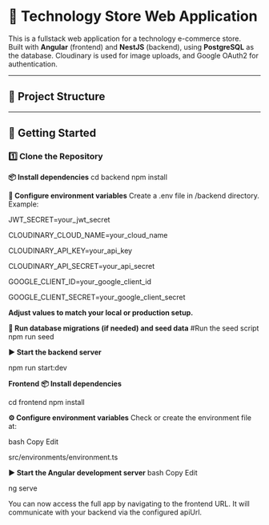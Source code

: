 # 🛒 Technology Store Web Application

This is a fullstack web application for a technology e-commerce store.  
Built with **Angular** (frontend) and **NestJS** (backend), using **PostgreSQL** as the database. Cloudinary is used for image uploads, and Google OAuth2 for authentication.

---

## 📁 Project Structure

---

## 🚀 Getting Started

### 1️⃣ Clone the Repository
**📦 Install dependencies**
cd backend
npm install

**🔐 Configure environment variables**
Create a .env file in /backend directory. Example:

JWT_SECRET=your_jwt_secret

CLOUDINARY_CLOUD_NAME=your_cloud_name

CLOUDINARY_API_KEY=your_api_key

CLOUDINARY_API_SECRET=your_api_secret

GOOGLE_CLIENT_ID=your_google_client_id

GOOGLE_CLIENT_SECRET=your_google_client_secret

**Adjust values to match your local or production setup.**

**🧪 Run database migrations (if needed) and seed data**
#Run the seed script
npm run seed

**▶️ Start the backend server**

npm run start:dev

**Frontend**
**📦 Install dependencies**

cd frontend
npm install

**⚙️ Configure environment variables**
Check or create the environment file at:

bash
Copy
Edit

src/environments/environment.ts

**▶️ Start the Angular development server**
bash
Copy
Edit

ng serve

You can now access the full app by navigating to the frontend URL. It will communicate with your backend via the configured apiUrl.
